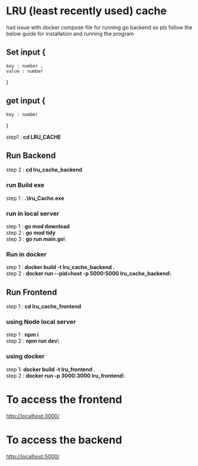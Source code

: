 
# LRU (least recently used) cache

had issue with docker compose file for running go backend so pls follow the below guide for installation and running the program

## Set input {

    key : number ,
    value : number
}

## get input {

    key : number
}

step1 : **cd LRU_CACHE**

## Run Backend

step 2 : **cd lru_cache_backend**

### run Build exe

step 1 : **.\lru_Cache.exe**

### run in local server

step 1 : **go mod download**\
step 2 : **go mod tidy**\
step 3 : **go run main.go**\

### Run in docker

step 1 : **docker build -t lru_cache_backend .**\
step 2 :  **docker run --pid=host -p 5000:5000 lru_cache_backend**\

## Run Frontend

step 1 : **cd lru_cache_frontend**

### using Node local server

step 1 : **npm i**\
step 2 : **npm run dev**\


### using docker

step 1: **docker build -t lru_frontend .**\
step 2 : **docker run -p 3000:3000 lru_frontend**\

# To access the frontend

<http://localhost:3000/>

# To access the backend

<http://localhost:5000/>
